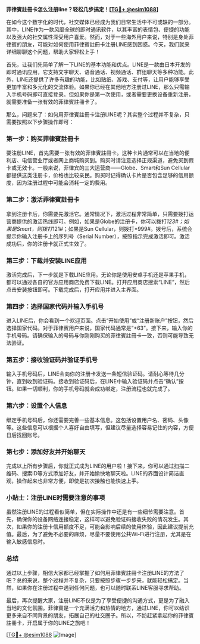 **菲律賓註冊卡怎么注册line？轻松几步搞定！[[TG💪+ @esim1088](https://t.me/s/esim1088)]**

在如今这个数字化的时代，社交媒体已经成为我们日常生活中不可或缺的一部分。其中，LINE作为一款风靡全球的即时通讯软件，以其丰富的表情包、便捷的功能以及强大的社交属性深受用户喜爱。然而，对于一些海外用户来说，特别是身处菲律賓的朋友，可能对如何使用菲律賓註冊卡注册LINE感到困惑。今天，我们就来详细聊聊这个问题，帮助大家轻松上手！

首先，让我们先简单了解一下LINE的基本功能和优点。LINE是一款由日本开发的即时通讯应用，它支持文字聊天、语音通话、视频通话、群组聊天等多种功能。此外，LINE还提供了许多有趣的功能，比如贴纸、游戏、支付等，让用户能够享受更加丰富和多元化的交流体验。如果你已经在其他地方注册过LINE，那么只需输入手机号码即可直接登录。但如果你是第一次使用，或者需要更换设备重新注册，就需要准备一张有效的菲律賓註冊卡了。

那么，问题来了：如何用菲律賓註冊卡注册LINE呢？其实整个过程并不复杂，只需要按照以下步骤操作即可：

### **第一步：购买菲律賓註冊卡**
要注册LINE，首先需要一张有效的菲律賓註冊卡。这种卡片通常可以在当地的便利店、电信营业厅或者网上商城购买到。购买时请注意选择正规渠道，避免买到假卡或无效卡。一般来说，菲律宾的三大运营商——Globe、Smart和Sun Cellular都提供这类注册卡，价格也比较亲民。购买时记得确认卡片是否包含足够的信用额度，因为注册过程中可能会消耗一定的费用。

### **第二步：激活菲律賓註冊卡**
拿到注册卡后，你需要先激活它。通常情况下，激活过程非常简单，只需要拨打运营商提供的激活热线即可。例如，如果是Globe的注册卡，你可以拨打*123#；如果是Smart，则拨打*121#；如果是Sun Cellular，则拨打*999#。拨号后，系统会提示你输入注册卡上的序列号（Serial Number），按照指示完成激活即可。激活成功后，你的注册卡就正式生效了。

### **第三步：下载并安装LINE应用**
激活完成后，下一步就是下载LINE应用。无论你是使用安卓手机还是苹果手机，都可以通过各自的官方应用商店免费下载LINE。打开应用商店搜索“LINE”，然后点击安装按钮即可。下载完成后，打开应用并进入主界面。

### **第四步：选择国家代码并输入手机号**
进入LINE后，你会看到一个欢迎页面。点击“开始使用”或“注册新账户”按钮，然后选择国家代码。对于菲律賓用户来说，国家代码通常是“+63”。接下来，输入你的手机号码。请确保输入的号码与你刚刚购买的菲律賓註冊卡一致，否则可能导致无法验证。

### **第五步：接收验证码并验证手机号**
输入手机号码后，LINE会向你的注册卡发送一条短信验证码。请耐心等待几分钟，直到收到验证码。接收到验证码后，在LINE中输入验证码并点击“确认”按钮。如果一切顺利，你的手机号码就会成功绑定，注册流程也就完成了。

### **第六步：设置个人信息**
绑定手机号码后，你还需要完善一些基本信息。这包括设置用户名、密码、头像等。这些信息可以根据个人喜好自由填写，但建议尽量选择容易记住的内容，方便日后找回账号。

### **第七步：添加好友并开始聊天**
完成以上所有步骤后，你就正式成为LINE的用户啦！接下来，你可以通过扫描二维码、搜索ID等方式添加好友，并开始愉快地聊天啦。LINE的界面设计简洁直观，操作起来也非常方便，即使是初次接触也能快速上手。

### **小贴士：注册LINE时需要注意的事项**
虽然注册LINE的过程看似简单，但在实际操作中还是有一些细节需要注意。首先，确保你的设备网络连接稳定，这样可以避免验证码接收失败的情况发生。其次，如果你的注册卡信用额度不足，可能会影响后续的使用体验，因此建议提前充值。最后，为了避免不必要的麻烦，尽量不要使用公共Wi-Fi进行注册，尤其是在输入敏感信息时。

### **总结**
通过以上步骤，相信大家都已经掌握了如何用菲律賓註冊卡注册LINE的方法了吧？总的来说，整个过程并不复杂，只要按照步骤一步步来，就能轻松搞定。当然，如果你在注册过程中遇到任何问题，也可以随时联系LINE客服寻求帮助。

最后，再次提醒大家，注册LINE不仅是为了享受便捷的沟通方式，更是为了融入当地的文化氛围。菲律賓是一个充满活力和热情的地方，通过LINE，你可以结识更多来自不同背景的朋友，拓展自己的社交圈子。所以，不妨赶紧拿起你的菲律賓註冊卡，开启属于你的LINE之旅吧！

[[TG💪+ @esim1088](https://t.me/s/esim1088) ![Image](https://i.postimg.cc/4NQfJmqS/Snipaste-2025-05-13-00-14-12.png)]